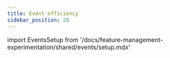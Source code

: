 ```yaml
---
title: Event efficiency
sidebar_position: 20
---
```


import EventsSetup from '/docs/feature-management-experimentation/shared/events/setup.mdx'

<EventsSetup />